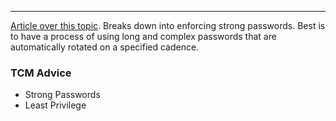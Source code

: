 -- -
[Article over this topic](https://adsecurity.org/?p=3458). Breaks down into enforcing strong passwords. Best is to have a process of using long and complex passwords that are automatically rotated on a specified cadence. 

### TCM Advice
- Strong Passwords
- Least Privilege